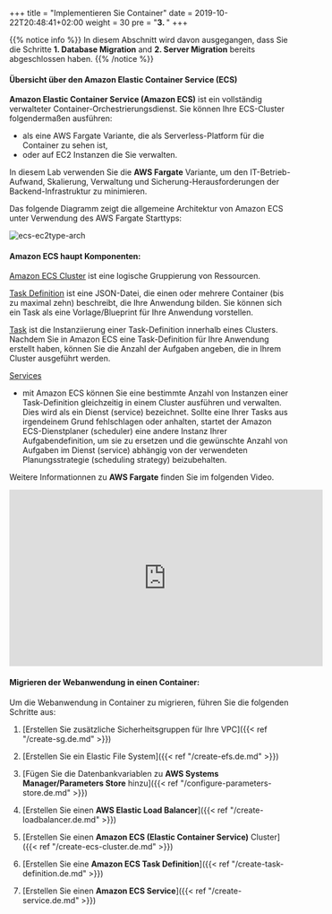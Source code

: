 +++
title = "Implementieren Sie Container"
date = 2019-10-22T20:48:41+02:00
weight = 30
pre = "<b>3. </b>"
+++

{{% notice info %}}
In diesem Abschnitt wird davon ausgegangen, dass Sie die Schritte **1. Database Migration** and **2. Server Migration** bereits abgeschlossen haben. 
{{% /notice %}}


#### Übersicht über den Amazon Elastic Container Service (ECS)

**Amazon Elastic Container Service (Amazon ECS)** ist ein vollständig verwalteter Container-Orchestrierungsdienst. 
Sie können Ihre ECS-Cluster folgendermaßen ausführen: 

- als eine AWS Fargate Variante, die als Serverless-Platform für die Container zu sehen ist,   
- oder auf EC2 Instanzen die Sie verwalten.

In diesem Lab verwenden Sie die **AWS Fargate** Variante, um den IT-Betrieb-Aufwand, Skalierung, Verwaltung 
und Sicherung-Herausforderungen der Backend-Infrastruktur zu minimieren.

Das folgende Diagramm zeigt die allgemeine Architektur von Amazon ECS unter Verwendung des AWS Fargate Starttyps:

![ecs-ec2type-arch](/ecs/overview-fargate.png)

#### Amazon ECS haupt Komponenten:

<a href="https://docs.aws.amazon.com/AmazonECS/latest/developerguide/clusters.html" target="_blank">Amazon ECS Cluster</a> ist eine logische Gruppierung von Ressourcen.

<a href="https://docs.aws.amazon.com/AmazonECS/latest/developerguide/task_definitions.html" target="_blank">Task Definition</a> ist eine JSON-Datei, 
die einen oder mehrere Container (bis zu maximal zehn) beschreibt, die Ihre Anwendung bilden. 
Sie können sich ein Task als eine Vorlage/Blueprint für Ihre Anwendung vorstellen.

<a href="https://docs.aws.amazon.com/AmazonECS/latest/developerguide/scheduling_tasks.html" target="_blank">Task</a> ist die Instanziierung 
einer Task-Definition innerhalb eines Clusters. Nachdem Sie in Amazon ECS eine Task-Definition für Ihre Anwendung 
erstellt haben, können Sie die Anzahl der Aufgaben angeben, die in Ihrem Cluster ausgeführt werden.

<a href="https://docs.aws.amazon.com/AmazonECS/latest/developerguide/ecs_services.html" target="_blank">Services</a> 
- mit Amazon ECS können Sie eine bestimmte Anzahl von Instanzen einer Task-Definition gleichzeitig 
in einem Cluster ausführen und verwalten. Dies wird als ein Dienst (service) bezeichnet. 
Sollte eine Ihrer Tasks aus irgendeinem Grund fehlschlagen oder anhalten, startet der Amazon ECS-Dienstplaner (scheduler) 
eine andere Instanz Ihrer Aufgabendefinition, um sie zu ersetzen und die gewünschte Anzahl von Aufgaben 
im Dienst (service) abhängig von der verwendeten Planungsstrategie (scheduling strategy) beizubehalten.

Weitere Informationnen zu **AWS Fargate** finden Sie im folgenden Video.
<center>
<iframe width="560" height="315" src="https://www.youtube-nocookie.com/embed/IEvLkwdFgnU" frameborder="0" allow="accelerometer; autoplay; encrypted-media; gyroscope; picture-in-picture" allowfullscreen></iframe>
</center>

#### Migrieren der Webanwendung in einen Container:


Um die Webanwendung in Container zu migrieren, führen Sie die folgenden Schritte aus:

1. [Erstellen Sie zusätzliche Sicherheitsgruppen für Ihre VPC]({{< ref "/create-sg.de.md" >}})

2. [Erstellen Sie ein Elastic File System]({{< ref "/create-efs.de.md" >}})

3. [Fügen Sie die Datenbankvariablen zu **AWS Systems Manager/Parameters Store** hinzu]({{< ref "/configure-parameters-store.de.md" >}})

4. [Erstellen Sie einen **AWS Elastic Load Balancer**]({{< ref "/create-loadbalancer.de.md" >}})

5. [Erstellen Sie einen **Amazon ECS (Elastic Container Service)** Cluster]({{< ref "/create-ecs-cluster.de.md" >}})

6. [Erstellen Sie eine **Amazon ECS Task Definition**]({{< ref "/create-task-definition.de.md" >}})

7. [Erstellen Sie einen **Amazon ECS Service**]({{< ref "/create-service.de.md" >}})
